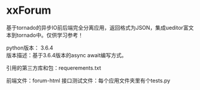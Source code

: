 # xxForum
基于tornado的异步IO前后端完全分离应用，返回格式为JSON，集成ueditor富文本到tornado中。仅供学习参考！

python版本： 3.6.4  
版本描述：基于3.6.4版本的async await编写方式。

引用的第三方库和包：requerements.txt

前端文件：forum-html
接口测试文件：每个应用文件夹里有个tests.py



